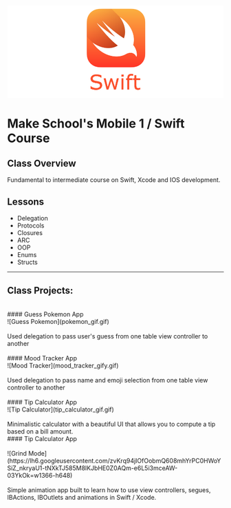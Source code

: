 ![Make School Logo](swift_cover.png)

# Make School's Mobile 1 / Swift Course

## Class Overview
Fundamental to intermediate course on Swift, Xcode and IOS development.

## Lessons
* Delegation
* Protocols
* Closures
* ARC
* OOP
* Enums
* Structs
___

## Class Projects:
<br>
#### Guess Pokemon App
<br>
![Guess Pokemon](pokemon_gif.gif)
<br>
<br>
Used delegation to pass user's guess from one table view controller to another
<br>
<br>
#### Mood Tracker App
<br>
![Mood Tracker](mood_tracker_gify.gif)
<br>
<br>
Used delegation to pass name and emoji selection from one table view controller to another
<br>
<br>
#### Tip Calculator App
<br>
![Tip Calculator](tip_calculator_gif.gif)
<br>
<br>
Minimalistic calculator with a beautiful UI that allows you to compute a tip based on a bill amount.
<br>
#### Tip Calculator App
<br>
<br>
![Grind Mode](https://lh6.googleusercontent.com/zvKrq94jIOfOobmQ608mhYrPC0HWoYSiZ_nkryaU1-tNXkTJ585M8lKJbHE0Z0AQm-e6L5i3mceAW-03YkOk=w1366-h648)
<br>
<br>
Simple animation app built to learn how to use view controllers, segues, IBActions, IBOutlets and animations in Swift / Xcode.
<br>
